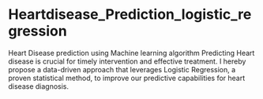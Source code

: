 # Heartdisease_Prediction_logistic_regression
Heart Disease prediction using Machine learning algorithm Predicting Heart disease is crucial for timely intervention and effective treatment. I hereby propose a data-driven approach that leverages Logistic Regression, a proven statistical method, to improve our predictive capabilities for heart disease diagnosis.
